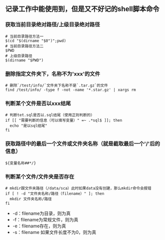 ## 记录工作中能使用到，但是又不好记的shell脚本命令

### 获取当前目录绝对路径/上级目录绝对路径
```shell
# 当前目录路径方法一
$(cd "$(dirname "$0")";pwd)
# 当前目录路径方法二
$PWD
# 上级目录路径
$(dirname "$PWD")
```

### 删除指定文件夹下，名称不为'xxx'的文件
```shell
# 删除`/test/info/`文件夹下名称不是`.tar.gz`的文件
find /test/info/ -type f -not -name '*.star.gz' | xargs rm
```

### 判断某个文件是否以xxx结尾
```shell
# 判断tet.sql是否以.sql结尾（使用正则判断的）
if [[ "需要判断的信息（可以填写变量）" =~ .*sql$ ]]; then
  echo "是以sql结尾"
fi
```

### 获取路径中的最后一个文件或文件夹名称（就是截取最后一个'/'后的信息）
```shell
${变量名称##*/}
```

### 判断某个文件/文件夹是否存在
```shell
# mkdir跟文件夹路径（/data/sca）此时如果data没有创建，那么mkdir命令会报错
if [ ! -d "文件夹名称/路径（filename）" ]; then
  mkdir 文件夹名称/路径
fi
```
* -d：filename为目录，则为真
* -f：filename为常规文件，则为真
* -e：filename存在，则为真
* -s：filename 如果文件长度不为0，则为真